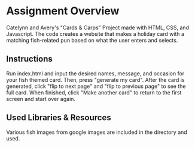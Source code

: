 # Assignment Overview
Catelynn and Avery's "Cards & Carps" Project made with HTML, CSS, and Javascript. The code creates a website that makes a holiday card with a matching fish-related pun based on what the user enters and selects.

## Instructions 
Run index.html and input the desired names, message, and occasion for your fish themed card. Then, press "generate my card".
After the card is generated, click "flip to next page" and "flip to previous page" to see the full card.
When finished, click "Make another card" to return to the first screen and start over again.

## Used Libraries & Resources
Various fish images from google images are included in the directory and used.